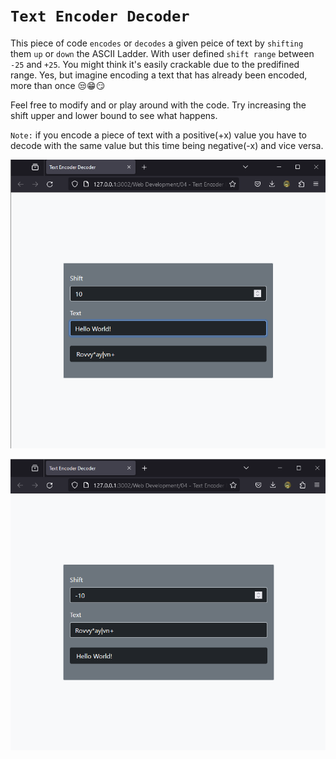 # `Text Encoder Decoder`

This piece of code `encodes` or `decodes` a given peice of text by `shifting` them `up` or `down` the ASCII Ladder. With user defined `shift range` between `-25` and `+25`. You might think it's easily crackable due to the predifined range. Yes, but imagine encoding a text that has already been encoded, more than once 😒😁😏

Feel free to modify and or play around with the code. Try increasing the shift upper and lower bound to see what happens.

`Note:` if you encode a piece of text with a positive(+x) value you have to decode with the same value but this time being negative(-x) and vice versa.

![encoding a text with shift of 10](./encode.png)

![decoding a text with shift of -10](./decode.png)
